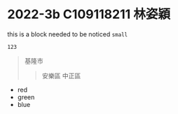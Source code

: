 # 2022-3b C109118211 林姿穎
 
this is a block needed to be noticed `small`
```
123
```

>基隆市
>>安樂區
>>中正區

* red
* green
* blue
